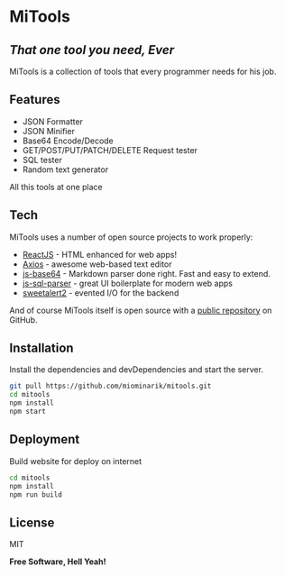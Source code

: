 # MiTools
## _That one tool you need, Ever_

MiTools is a collection of tools that every programmer needs for his job.

## Features

- JSON Formatter
- JSON Minifier
- Base64 Encode/Decode
- GET/POST/PUT/PATCH/DELETE Request tester
- SQL tester
- Random text generator

All this tools at one place

## Tech

MiTools uses a number of open source projects to work properly:

- [ReactJS] - HTML enhanced for web apps!
- [Axios] - awesome web-based text editor
- [js-base64] - Markdown parser done right. Fast and easy to extend.
- [js-sql-parser] - great UI boilerplate for modern web apps
- [sweetalert2] - evented I/O for the backend

And of course MiTools itself is open source with a [public repository][mitools]
on GitHub.

## Installation

Install the dependencies and devDependencies and start the server.

```sh
git pull https://github.com/miominarik/mitools.git
cd mitools
npm install
npm start
```

## Deployment

Build website for deploy on internet
```sh
cd mitools
npm install
npm run build
```

## License

MIT

**Free Software, Hell Yeah!**

[mitools]: <https://github.com/miominarik/mitools>
[ReactJS]: <https://github.com/facebook/react>
[Axios]: <https://github.com/axios/axios>
[js-base64]: <https://github.com/dankogai/js-base64>
[js-sql-parser]: <https://github.com/JavaScriptor/js-sql-parser>
[sweetalert2]: <https://github.com/sweetalert2/sweetalert2>